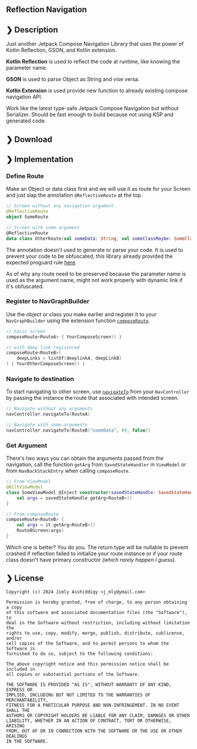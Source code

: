 ## Reflection Navigation

## ❯ Description

Just another Jetpack Compose Navigation Library that uses the power of Kotlin Reflection, GSON,
and Kotlin extension.

**Kotlin Reflection** is used to reflect the code at runtime, like knowing the parameter name.

**GSON** is used to parse Object as String and vise versa.

**Kotlin Extension** is used provide new function to already existing compose navigation API.

Work like the latest type-safe Jetpack Compose Navigation but without Serializer.
Should be fast enough to build because not using KSP and generated code.

## ❯ Download

## ❯ Implementation

### Define Route

Make an Object or data class first and we will use it as route for your Screen and just slap
the annotation `@ReflectiveRoute` at the top.

```kotlin
// Screen without any navigation argument
@ReflectiveRoute
object SomeRoute

// Screen with some argument
@ReflectiveRoute
data class OtherRoute(val someData: String, val someClassMaybe: SomeClass)
```

The annotation doesn't used to generate or parse your code.
It is used to prevent your code to be obfuscated, this library already provided the expected
proguard
rule [here](reflection-navigation/consumer-rules.pro).

As of why any route need to be preserved because the parameter name is used as the argument name,
might not work properly with dynamic link if it's obfuscated.

### Register to NavGraphBuilder

Use the object or class you make earlier and register it to your `NavGraphBuilder` using the
extension
function [`composeRoute`](reflection-navigation/src/main/kotlin/io/github/jimlyas/reflection/navigation/route/RouteExt.kt).

```kotlin
// basic screen
composeRoute<RouteA> { YourComposeScreen() }

// with deep link registered
composeRoute<RouteB>(
    deepLinks = listOf(deeplinkA, deepLinkB)
) { YourOtherComposeScreen() }
```

### Navigate to destination

To start navigating to other screen,
use [`navigateTo`](reflection-navigation/src/main/kotlin/io/github/jimlyas/reflection/navigation/navigation/NavigationExt.kt)
from your `NavController` by passing the instance the route that associated with intended screen.

```kotlin
// Navigate without any arguments
navController.navigateTo(RouteA)

// Navigate with some arguments
navController.navigateTo(RouteB("someData", 69, false))
```

### Get Argument

There's two ways you can obtain the arguments passed from the navigation, call the function `getArg`
from `SavedStateHandler` in `ViewModel` or from `NavBackStackEntry` when calling `composeRoute`.

```kotlin
// From ViewModel
@HiltViewModel
class SomeViewModel @Inject constructor(savedStateHandle: SavedStateHandle) : ViewModel() {
    val args = savedStateHandle.getArg<RouteB>()
}

// From composeRoute
composeRoute<RouteB> {
    val args = it.getArg<RouteB>()
    RouteBScreen(args)
}
```

Which one is better? You do you. The return type will be nullable to prevent crashed if reflection
failed to initialize your route instance or if your route class doesn't have primary constructor
_(which rarely happen I guess)_.

## ❯ License

```
Copyright (c) 2024 Jimly Asshiddiqy <j_mly@ymail.com>

Permission is hereby granted, free of charge, to any person obtaining a copy
of this software and associated documentation files (the "Software"), to
deal in the Software without restriction, including without limitation the
rights to use, copy, modify, merge, publish, distribute, sublicense, and/or
sell copies of the Software, and to permit persons to whom the Software is
furnished to do so, subject to the following conditions:

The above copyright notice and this permission notice shall be included in
all copies or substantial portions of the Software.

THE SOFTWARE IS PROVIDED "AS IS", WITHOUT WARRANTY OF ANY KIND, EXPRESS OR
IMPLIED, INCLUDING BUT NOT LIMITED TO THE WARRANTIES OF MERCHANTABILITY,
FITNESS FOR A PARTICULAR PURPOSE AND NON-INFRINGEMENT. IN NO EVENT SHALL THE
AUTHORS OR COPYRIGHT HOLDERS BE LIABLE FOR ANY CLAIM, DAMAGES OR OTHER
LIABILITY, WHETHER IN AN ACTION OF CONTRACT, TORT OR OTHERWISE, ARISING
FROM, OUT OF OR IN CONNECTION WITH THE SOFTWARE OR THE USE OR OTHER DEALINGS
IN THE SOFTWARE.
```